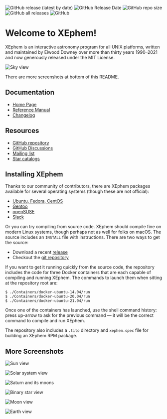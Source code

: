 
![GitHub release (latest by date)](https://img.shields.io/github/v/release/XEphem/XEphem)
![GitHub Release Date](https://img.shields.io/github/release-date/XEphem/XEphem)
![GitHub repo size](https://img.shields.io/github/repo-size/XEphem/XEphem)
![GitHub all releases](https://img.shields.io/github/downloads/XEphem/XEphem/total)
![GitHub](https://img.shields.io/github/license/XEphem/XEphem)

# Welcome to XEphem!

XEphem is an interactive astronomy program for all UNIX platforms,
written and maintained by Elwood Downey over more than thirty years
1990–2021 and now generously released under the MIT License.

![Sky view](/GUI/xephem/help/png/sky-view.png?raw=true)

There are more screenshots at bottom of this README.

## Documentation

* [Home Page](https://xephem.github.io/XEphem/Site/xephem.html)
* [Reference Manual](https://xephem.github.io/XEphem/Site/help/xephem.html)
* [Changelog](https://xephem.github.io/XEphem/Site/changes.html)

## Resources

* [GitHub repository](https://github.com/XEphem/XEphem)
* [GitHub Discussions](https://github.com/XEphem/XEphem/discussions)
* [Mailing list](https://groups.io/g/xephem)
* [Star catalogs](https://github.com/XEphem/Catalogs)

## Installing XEphem

Thanks to our community of contributors, there are XEphem packages
available for several operating systems (though these are not official):

* [Ubuntu, Fedora, CentOS](https://build.opensuse.org/package/show/home:rjmathar/xephem)
* [Gentoo](https://packages.gentoo.org/packages/sci-astronomy/xephem)
* [openSUSE](https://build.opensuse.org/package/show/Application:Geo/xephem)
* [Slack](https://slackbuilds.org/repository/13.37/academic/xephem/)

Or you can try compiling from source code.  XEphem should compile fine
on modern Linux systems, though perhaps not as well for folks on macOS.
The source includes an `INSTALL` file with instructions.  There are two
ways to get the source:

* Download a recent [release](https://github.com/XEphem/XEphem/releases)
* Checkout the [git repository](https://github.com/XEphem/XEphem)

If you want to get it running quickly from the source code, the
repository includes the code for three Docker containers that are each
capable of compiling and running XEphem.  The commands to launch them
when sitting at the repository root are:

    $ ./Containers/docker-ubuntu-14.04/run
    $ ./Containers/docker-ubuntu-20.04/run
    $ ./Containers/docker-ubuntu-21.04/run

Once one of the containers has launched, use the shell command history:
press up-arrow to ask for the previous command — it will be the correct
command to compile and run XEphem.

The repository also includes a `.tito` directory and `xephem.spec` file
for building an XEphem RPM package.

## More Screenshots

![Sun view](/GUI/xephem/help/png/sun-view.png?raw=true)

![Solar system view](/GUI/xephem/help/png/solsys.png?raw=true)

![Saturn and its moons](/GUI/xephem/help/png/saturn.png?raw=true)

![Binary star view](/GUI/xephem/help/png/sky-binary.png?raw=true)

![Moon view](/GUI/xephem/help/png/moon.png?raw=true)

![Earth view](/GUI/xephem/help/png/earth.png?raw=true)
